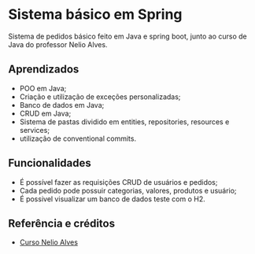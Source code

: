 
# Sistema básico em Spring

Sistema de pedidos básico feito em Java e spring boot, junto ao curso de Java do professor Nelio Alves.


## Aprendizados

- POO em Java;
- Criação e utilização de exceções personalizadas;
- Banco de dados em Java;
- CRUD em Java;
- Sistema de pastas dividido em entities, repositories, resources e services;
- utilização de conventional commits.


## Funcionalidades

- É possível fazer as requisições CRUD de usuários e pedidos;
- Cada pedido pode possuir categorias, valores, produtos e usuário;
- É possivel visualizar um banco de dados teste com o H2.



## Referência e créditos

 - [Curso Nelio Alves](https://www.udemy.com/course/java-curso-completo/)

